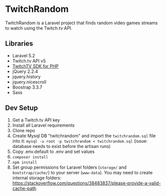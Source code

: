 # TwitchRandom

TwitchRandom is a Laravel project that finds random video games streams to watch using the Twitch.tv API.

## Libraries

- Laravel 5.2
- Twitch.tv API v5
- [TwitchTV SDK for PHP](https://github.com/jofner/Twitch-SDK)
- jQuery 2.2.4
- jquery.history
- jquery.nicescroll
- Boostrap 3.3.7
- Sass

## Dev Setup
1. Get a Twitch.tv API key
1. Install all Laravel requirements
1. Clone repo
1. Create Mysql DB "twitchrandom" and import the `twitchrandom.sql` file into it: `mysql -u root -p twitchrandom < twitchrandom.sql` (issue: database needs to exist before the artisan runs)
1. Copy .env.default to .env and set values
1. `composer install`
1. `npm install`
1. Set group permissions for Laravel folders (`storage/` and `bootstrap/cache/`) to your server (`www-data`). You may need to create internal storage folders: https://stackoverflow.com/questions/38483837/please-provide-a-valid-cache-path